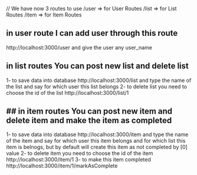 // We have now 3 routes to use
/user => for User Routes
/list => for List Routes
/item => for Item Routes

## in user route I can add user through this route

http://localhost:3000/user and give the user any user_name

## in list routes You can post new list and delete list

1- to save data into database
http://localhost:3000/list and type the name of the list and say for which user this list belongs
2- to delete list you need to choose the id of the list
http://localhost:3000/list/1

## ## in item routes You can post new item and delete item and make the item as completed

1- to save data into database
http://localhost:3000/item and type the name of the item and say for which user this item belongs and for which list this item is belnogs, but by default will create this item as not completed by [0] value
2- to delete item you need to choose the id of the item
http://localhost:3000/item/1
3- to make this item completed
http://localhost:3000/item/1/markAsComplete

